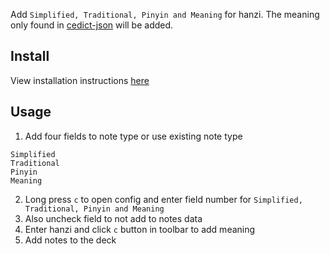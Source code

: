 Add `Simplified, Traditional, Pinyin and Meaning` for hanzi. The meaning only found in [cedict-json](https://github.com/krmanik/cedict-json) will be added.

## Install
View installation instructions [here](https://github.com/krmanik/ankidroid-js-addon#how-to-install-addons)

## Usage
1. Add four fields to note type or use existing note type
```
Simplified
Traditional
Pinyin
Meaning
```
2. Long press `c` to open config and enter field number for `Simplified, Traditional, Pinyin and Meaning`
3. Also uncheck field to not add to notes data
4. Enter hanzi and click `c` button in toolbar to add meaning
5. Add notes to the deck